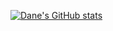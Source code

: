 [![Dane's GitHub stats](https://github-readme-stats.vercel.app/api?username=danevandy99)](https://github.com/anuraghazra/github-readme-stats)


